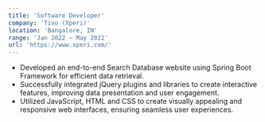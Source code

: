 ```yaml
---
title: 'Software Developer'
company: 'Tivo (Xperi)'
location: 'Bangalore, IN'
range: 'Jan 2022 – May 2022'
url: 'https://www.xperi.com/'
---
```


- Developed an end-to-end Search Database website using Spring Boot Framework for efficient data retrieval.
- Successfully integrated jQuery plugins and libraries to create interactive features, improving data presentation and user engagement.
- Utilized JavaScript, HTML and CSS to create visually appealing and responsive web interfaces, ensuring seamless user experiences.
